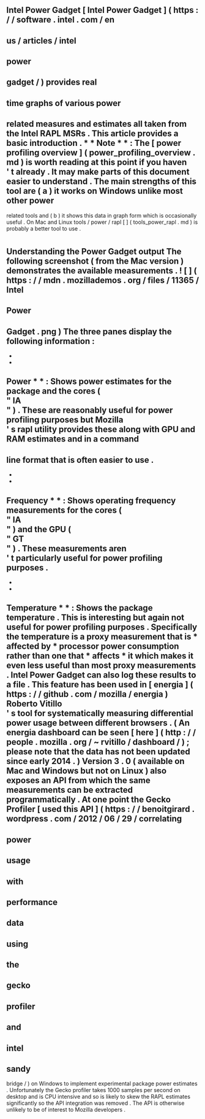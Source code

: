 #
Intel
Power
Gadget
[
Intel
Power
Gadget
]
(
https
:
/
/
software
.
intel
.
com
/
en
-
us
/
articles
/
intel
-
power
-
gadget
/
)
provides
real
-
time
graphs
of
various
power
-
related
measures
and
estimates
all
taken
from
the
Intel
RAPL
MSRs
.
This
article
provides
a
basic
introduction
.
*
*
Note
*
*
:
The
[
power
profiling
overview
]
(
power_profiling_overview
.
md
)
is
worth
reading
at
this
point
if
you
haven
\
'
t
already
.
It
may
make
parts
of
this
document
easier
to
understand
.
The
main
strengths
of
this
tool
are
(
a
)
it
works
on
Windows
unlike
most
other
power
-
related
tools
and
(
b
)
it
shows
this
data
in
graph
form
which
is
occasionally
useful
.
On
Mac
and
Linux
tools
/
power
/
rapl
[
]
(
tools_power_rapl
.
md
)
is
probably
a
better
tool
to
use
.
#
#
Understanding
the
Power
Gadget
output
The
following
screenshot
(
from
the
Mac
version
)
demonstrates
the
available
measurements
.
!
[
]
(
https
:
/
/
mdn
.
mozillademos
.
org
/
files
/
11365
/
Intel
-
Power
-
Gadget
.
png
)
The
three
panes
display
the
following
information
:
-
*
*
Power
*
*
:
Shows
power
estimates
for
the
package
and
the
cores
(
\
"
IA
\
"
)
.
These
are
reasonably
useful
for
power
profiling
purposes
but
Mozilla
\
'
s
rapl
utility
provides
these
along
with
GPU
and
RAM
estimates
and
in
a
command
-
line
format
that
is
often
easier
to
use
.
-
*
*
Frequency
*
*
:
Shows
operating
frequency
measurements
for
the
cores
(
\
"
IA
\
"
)
and
the
GPU
(
\
"
GT
\
"
)
.
These
measurements
aren
\
'
t
particularly
useful
for
power
profiling
purposes
.
-
*
*
Temperature
*
*
:
Shows
the
package
temperature
.
This
is
interesting
but
again
not
useful
for
power
profiling
purposes
.
Specifically
the
temperature
is
a
proxy
measurement
that
is
*
affected
by
*
processor
power
consumption
rather
than
one
that
*
affects
*
it
which
makes
it
even
less
useful
than
most
proxy
measurements
.
Intel
Power
Gadget
can
also
log
these
results
to
a
file
.
This
feature
has
been
used
in
[
energia
]
(
https
:
/
/
github
.
com
/
mozilla
/
energia
)
Roberto
Vitillo
\
'
s
tool
for
systematically
measuring
differential
power
usage
between
different
browsers
.
(
An
energia
dashboard
can
be
seen
[
here
]
(
http
:
/
/
people
.
mozilla
.
org
/
~
rvitillo
/
dashboard
/
)
;
please
note
that
the
data
has
not
been
updated
since
early
2014
.
)
Version
3
.
0
(
available
on
Mac
and
Windows
but
not
on
Linux
)
also
exposes
an
API
from
which
the
same
measurements
can
be
extracted
programmatically
.
At
one
point
the
Gecko
Profiler
[
used
this
API
]
(
https
:
/
/
benoitgirard
.
wordpress
.
com
/
2012
/
06
/
29
/
correlating
-
power
-
usage
-
with
-
performance
-
data
-
using
-
the
-
gecko
-
profiler
-
and
-
intel
-
sandy
-
bridge
/
)
on
Windows
to
implement
experimental
package
power
estimates
.
Unfortunately
the
Gecko
profiler
takes
1000
samples
per
second
on
desktop
and
is
CPU
intensive
and
so
is
likely
to
skew
the
RAPL
estimates
significantly
so
the
API
integration
was
removed
.
The
API
is
otherwise
unlikely
to
be
of
interest
to
Mozilla
developers
.
